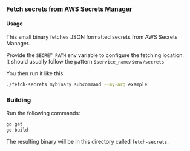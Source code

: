 ### Fetch secrets from AWS Secrets Manager

#### Usage

This small binary fetches JSON formatted secrets from AWS Secrets Manager.  

Provide the `SECRET_PATH` env variable to configure the fetching location.  
It should usually follow the pattern `$service_name/$env/secrets`  

You then run it like this:  
```sh
./fetch-secrets mybinary subcommand --my-arg example
```


### Building

Run the following commands:  
```sh
go get
go build
````

The resulting binary will be in this directory called `fetch-secrets`.
